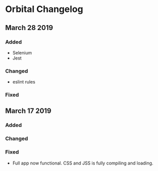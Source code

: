 # Orbital Changelog

## March 28 2019
### Added
- Selenium
- Jest
### Changed
- eslint rules
### Fixed

## March 17 2019
### Added
### Changed
### Fixed
- Full app now functional. CSS and JSS is fully compiling and loading.